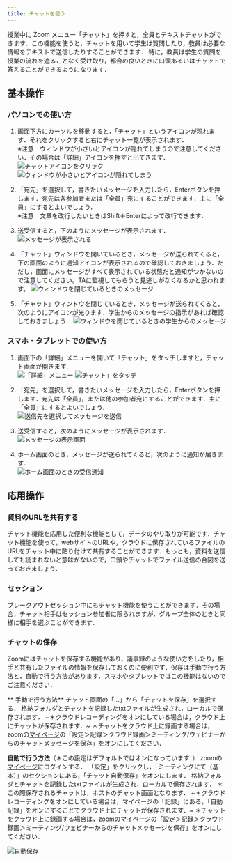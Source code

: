 ```yaml
---
title: チャットを使う
---
```


授業中に Zoom メニュー「チャット」を押すと，全員とテキストチャットができます．この機能を使うと，チャットを用いて学生は質問したり，教員は必要な情報をテキストで送信したりすることができます．
特に，教員は学生の質問を授業の流れを遮ることなく受け取り，都合の良いときに口頭あるいはチャットで答えることができるようになります．

## 基本操作
### パソコンでの使い方

1. 画面下方にカーソルを移動すると，「チャット」というアイコンが現れます．それをクリックすると右にチャット一覧が表示されます．<br>
※注意　ウィンドウが小さいとアイコンが隠れてしまうので注意してください．その場合は「詳細」アイコンを押すと出てきます．<br>
![チャットアイコンをクリック](img/chat_faculty_members_1.png)
![ウィンドウが小さいとアイコンが隠れてしまう](img/chat_faculty_members_2.png)

2. 「宛先」を選択して，書きたいメッセージを入力したら，Enterボタンを押します．宛先は各参加者または「全員」宛にすることができます．主に「全員」にするとよいでしょう．<br>
※注意　文章を改行したいときはShift＋Enterによって改行できます．

3. 送受信すると，下のようにメッセージが表示されます．<br>
![メッセージが表示される](img/chat_faculty_members_3.png)

4. 「チャット」ウィンドウを開いているとき，メッセージが送られてくると，下の画面のように通知アイコンが表示されるので確認しておきましょう．ただし，画面にメッセージがすべて表示されている状態だと通知がつかないので注意してください。TAに監視してもらうと見逃しがなくなるかと思われます。
![ウィンドウを閉じているときのメッセージ](img/chat_faculty_members_4.png)

5.	「チャット」ウィンドウを閉じているとき，メッセージが送られてくると，次のようにアイコンが光ります．学生からのメッセージの指示があれば確認しておきましょう．
![ウィンドウを閉じているときの学生からのメッセージ](img/chat_faculty_members_5.png)

### スマホ・タブレットでの使い方

1.	画面下の「詳細」メニューを開いて「チャット」をタッチしますと，チャット画面が開きます.<br>
![「詳細」メニュー](img/chat_faculty_members_6.png)
![チャット」をタッチ](img/chat_faculty_members_7.png)

2.	「宛先」を選択して，書きたいメッセージを入力したら，Enterボタンを押します．宛先は「全員」，または他の参加者宛にすることができます．主に「全員」にするとよいでしょう．<br>
![送信先を選択してメッセージを送信](img/chat_faculty_members_8.png)

3.	送受信すると，次のようにメッセージが表示されます．<br>
![メッセージの表示画面](img/chat_faculty_members_9.jpg)

4.	ホーム画面のとき，メッセージが送られてくると，次のように通知が届きます．<br>
![ホーム画面のときの受信通知](img/chat_faculty_members_10.png)

## 応用操作

### 資料のURLを共有する
チャット機能を応用した便利な機能として，データのやり取りが可能です．チャット機能を使って，webサイトのURLや，クラウドに保存されているファイルのURLをチャット中に貼り付けて共有することができます．もっとも，資料を送信しても読まれないと意味がないので，口頭やチャットでファイル送信の合図を送っておきましょう．

### セッション
ブレークアウトセッション中にもチャット機能を使うことができます．その場合，チャット相手はセッション参加者に限られますが，グループ全体のときと同様に相手を選ぶことができます．

### チャットの保存
Zoomにはチャットを保存する機能があり，議事録のような使い方をしたり，相手と共有したファイルの情報を保存しておくのに便利です．保存は手動で行う方法と，自動で行う方法があります．スマホやタブレットではこの機能はないのでご注意ください．


** 手動で行う方法**
チャット画面の「…」から「チャットを保存」を選択する．
格納フォルダとチャットを記録したtxtファイルが生成され，ローカルで保存されます．
~＊クラウドレコーディングをオンにしている場合は，クラウド上にチャットが保存されます．~
＊チャットをクラウド上に録画する場合は，zoomの[マイページ](https://u-tokyo-ac-jp.zoom.us/profile/setting?tab=meeting)の「設定＞記録＞クラウド録画＞ミーティング/ウェビナーからのチャットメッセージを保存」をオンにしてください．

**自動で行う方法**（＊この設定はデフォルトではオンになっています．）
zoomの[マイページ](https://u-tokyo-ac-jp.zoom.us/profile/setting?tab=meeting)にログインする．
「設定」をクリックし，「ミーティングにて（基本）」のセクションにある，「チャット自動保存」をオンにします．
格納フォルダとチャットを記録したtxtファイルが生成され，ローカルで保存されます．
＊この際保存されるチャットは，ホストのチャット画面となります．
~＊クラウドレコーディングをオンにしている場合は，マイページの「記録」にある，「自動記録」をオンにすることでクラウド上にチャットが保存されます．~
＊チャットをクラウド上に録画する場合は，zoomの[マイページ](https://u-tokyo-ac-jp.zoom.us/profile/setting?tab=meeting)の「設定＞記録＞クラウド録画＞ミーティング/ウェビナーからのチャットメッセージを保存」をオンにしてください．


![自動保存](img/chat_faculty_members_11.png)

